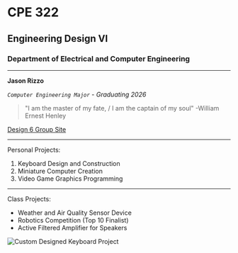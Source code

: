 # CPE 322
## Engineering Design VI 
### Department of Electrical and Computer Engineering 
---
**Jason Rizzo** 

*`Computer Engineering Major` - Graduating 2026* 

> "I am the master of my fate, / I am the captain of my soul" -William Ernest Henley 

[Design 6 Group Site](https://sites.google.com/stevens.edu/cpe322-gsite/home)

---
Personal Projects: 

1. Keyboard Design and Construction
2. Miniature Computer Creation
3. Video Game Graphics Programming 

--- 
Class Projects: 
- Weather and Air Quality Sensor Device
- Robotics Competition (Top 10 Finalist)
- Active Filtered Amplifier for Speakers

![Custom Designed Keyboard Project](keyboard.jpg)

